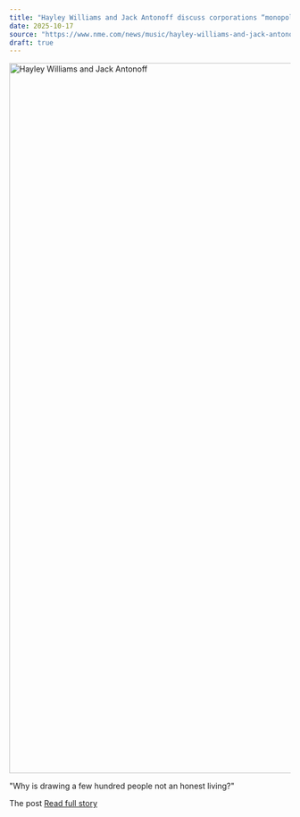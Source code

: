 ```yaml
---
title: "Hayley Williams and Jack Antonoff discuss corporations “monopolising” concert industry"
date: 2025-10-17
source: "https://www.nme.com/news/music/hayley-williams-and-jack-antonoff-discuss-corporations-monopolising-concert-industry-3899765?utm_source=rss&utm_medium=rss&utm_campaign=hayley-williams-and-jack-antonoff-discuss-corporations-monopolising-concert-industry"
draft: true
---
```


<p><img alt="Hayley Williams and Jack Antonoff" class="attachment-full size-full wp-post-image" height="1270" src="https://www.nme.com/wp-content/uploads/2025/10/live-hayley-williams.jpg" width="2000" /></p>
<p>"Why is drawing a few hundred people not an honest living?"</p>
<p>The post <a href="http...

[Read full story](https://www.nme.com/news/music/hayley-williams-and-jack-antonoff-discuss-corporations-monopolising-concert-industry-3899765?utm_source=rss&utm_medium=rss&utm_campaign=hayley-williams-and-jack-antonoff-discuss-corporations-monopolising-concert-industry)

